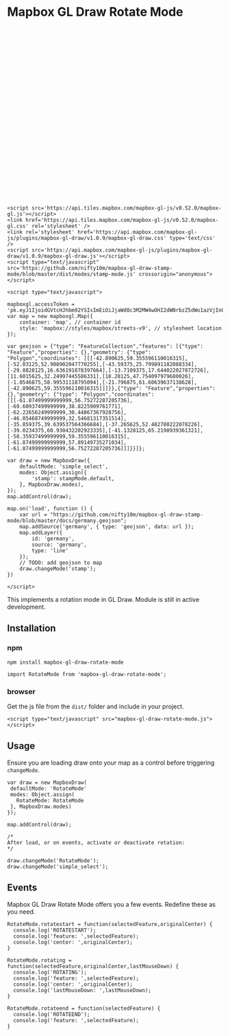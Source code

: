 Mapbox GL Draw Rotate Mode
==========================

<style>
    .button-container {
        text-align: center;
        margin-top: 15px;
    }
    .button-container .btn {
        color: black;
        border: thin black solid;
    }
</style>
<div>
    <div id="map" style="width:100%;height:400px;"></div>

    <script src='https://api.tiles.mapbox.com/mapbox-gl-js/v0.52.0/mapbox-gl.js'></script>
    <link href='https://api.tiles.mapbox.com/mapbox-gl-js/v0.52.0/mapbox-gl.css' rel='stylesheet' />
    <link rel='stylesheet' href='https://api.mapbox.com/mapbox-gl-js/plugins/mapbox-gl-draw/v1.0.9/mapbox-gl-draw.css' type='text/css' />
    <script src='https://api.mapbox.com/mapbox-gl-js/plugins/mapbox-gl-draw/v1.0.9/mapbox-gl-draw.js'></script>
    <script type="text/javascript" src='https://github.com/nifty10m/mapbox-gl-draw-stamp-mode/blob/master/dist/modes/stamp-mode.js' crossorigin="anonymous"></script>

    <script type="text/javascript">

    mapboxgl.accessToken = 'pk.eyJ1IjoidGVtcHJhbm92YSIsImEiOiJjaWd0c3M2MW4wOHI2dWNrbzZ5dWo1azVjIn0.x5sm8OjRxO9zO_uUmxYEqg';
    var map = new mapboxgl.Map({
        container: 'map', // container id
        style: 'mapbox://styles/mapbox/streets-v9', // stylesheet location
    });

    var geojson = {"type": "FeatureCollection","features": [{"type": "Feature","properties": {},"geometry": {"type": "Polygon","coordinates": [[[-42.890625,59.355596110016315],[-52.03125,52.908902047770255],[-43.59375,25.799891182088334],[-29.8828125,16.636191878397664],[-13.7109375,17.644022027872726],[11.6015625,32.24997445586331],[18.28125,47.754097979680026],[-1.0546875,58.99531118795094],[-21.796875,61.60639637138628],[-42.890625,59.355596110016315]]]}},{"type": "Feature","properties": {},"geometry": {"type": "Polygon","coordinates": [[[-61.87499999999999,56.75272287205736],[-69.60937499999999,38.8225909761771],[-62.22656249999999,30.44867367928756],[-46.05468749999999,32.54681317351514],[-35.859375,39.639537564366684],[-37.265625,52.482780222078226],[-39.0234375,60.930432202923335],[-41.1328125,65.2198939361321],[-58.35937499999999,59.355596110016315],[-61.87499999999999,57.89149735271034],[-61.87499999999999,56.75272287205736]]]}}]};

    var draw = new MapboxDraw({
        defaultMode: 'simple_select',
        modes: Object.assign({
            'stamp': stampMode.default,
        }, MapboxDraw.modes),
    });
    map.addControl(draw);

    map.on('load', function () {
        var url = "https://github.com/nifty10m/mapbox-gl-draw-stamp-mode/blob/master/docs/germany.geojson";
        map.addSource('germany', { type: 'geojson', data: url });
        map.addLayer({
            id: 'germany',
            source: 'germany',
            type: 'line'
        });
        // TODO: add geojson to map
        draw.changeMode('stamp');
    })

    </script>
 </div>


This implements a rotation mode in GL Draw. Module is still in active development.

Installation
------------

### npm

```
npm install mapbox-gl-draw-rotate-mode

import RotateMode from 'mapbox-gl-draw-rotate-mode';
```

### browser

Get the js file from the `dist/` folder and include in your project.

```
<script type="text/javascript" src="mapbox-gl-draw-rotate-mode.js"></script>
```

## Usage

Ensure you are loading draw onto your map as a control before triggering `changeMode`.

```
var draw = new MapboxDraw(
 defaultMode: 'RotateMode'
 modes: Object.assign(
   RotateMode: RotateMode
 }, MapboxDraw.modes)
});

map.addControl(draw);

/*
After load, or on events, activate or deactivate rotation:
*/

draw.changeMode('RotateMode');
draw.changeMode('simple_select');
```

## Events

Mapbox GL Draw Rotate Mode offers you a few events. Redefine these as you need.

```
RotateMode.rotatestart = function(selectedFeature,originalCenter) {
  console.log('ROTATESTART');
  console.log('feature: ',selectedFeature);
  console.log('center: ',originalCenter);
}

RotateMode.rotating = function(selectedFeature,originalCenter,lastMouseDown) {
  console.log('ROTATING');
  console.log('feature: ',selectedFeature);
  console.log('center: ',originalCenter);
  console.log('lastMouseDown: ',lastMouseDown);
}

RotateMode.rotateend = function(selectedFeature) {
  console.log('ROTATEEND');
  console.log('feature: ',selectedFeature);
}
```
